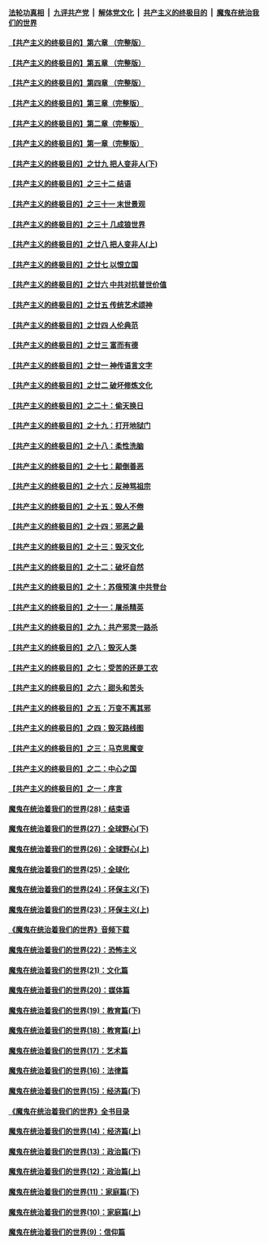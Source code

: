 ####  [法轮功真相](../../../../basic/blob/master/README.md?t=02021701) &nbsp;|&nbsp; [九评共产党](../../../../9ping.md/blob/master/README.md?t=02021701) &nbsp;|&nbsp; [解体党文化](../../../../jtdwh.md/blob/master/README.md?t=02021701)  &nbsp;|&nbsp; [共产主义的终极目的](../../../../gczydzjmd.md/blob/master/README.md?t=02021701) &nbsp;|&nbsp; [魔鬼在统治我们的世界](../../../../mgztzwmdsj.md/blob/master/README.md?t=02021701) 

#### [【共产主义的终极目的】第六章 （完整版）](../pages/nsc422/n11428913.md?t=02021701) 

#### [【共产主义的终极目的】第五章 （完整版）](../pages/nsc422/n11428912.md?t=02021701) 

#### [【共产主义的终极目的】第四章 （完整版）](../pages/nsc422/n11428907.md?t=02021701) 

#### [【共产主义的终极目的】第三章（完整版）](../pages/nsc422/n11428848.md?t=02021701) 

#### [【共产主义的终极目的】第二章（完整版）](../pages/nsc422/n11428831.md?t=02021701) 

#### [【共产主义的终极目的】第一章（完整版）](../pages/nsc422/n11417651.md?t=02021701) 

#### [【共产主义的终极目的】之廿九 把人变非人(下)](../pages/nsc422/n11344140.md?t=02021701) 

#### [【共产主义的终极目的】之三十二 结语](../pages/nsc422/n11360535.md?t=02021701) 

#### [【共产主义的终极目的】之三十一 末世景观](../pages/nsc422/n11351129.md?t=02021701) 

#### [【共产主义的终极目的】之三十 几成狼世界](../pages/nsc422/n11348280.md?t=02021701) 

#### [【共产主义的终极目的】之廿八 把人变非人(上)](../pages/nsc422/n11340492.md?t=02021701) 

#### [【共产主义的终极目的】之廿七 以恨立国](../pages/nsc422/n11336944.md?t=02021701) 

#### [【共产主义的终极目的】之廿六 中共对抗普世价值](../pages/nsc422/n11324785.md?t=02021701) 

#### [【共产主义的终极目的】之廿五 传统艺术颂神](../pages/nsc422/n11296396.md?t=02021701) 

#### [【共产主义的终极目的】之廿四 人伦典范](../pages/nsc422/n11296397.md?t=02021701) 

#### [【共产主义的终极目的】之廿三 富而有德](../pages/nsc422/n11283598.md?t=02021701) 

#### [【共产主义的终极目的】之廿一 神传语言文字](../pages/nsc422/n11263265.md?t=02021701) 

#### [【共产主义的终极目的】之廿二 破坏修炼文化](../pages/nsc422/n11245728.md?t=02021701) 

#### [【共产主义的终极目的】之二十：偷天换日](../pages/nsc422/n11238846.md?t=02021701) 

#### [【共产主义的终极目的】之十九：打开地狱门](../pages/nsc422/n11206376.md?t=02021701) 

#### [【共产主义的终极目的】之十八：柔性洗脑](../pages/nsc422/n11199994.md?t=02021701) 

#### [【共产主义的终极目的】之十七：颠倒善恶](../pages/nsc422/n11179782.md?t=02021701) 

#### [【共产主义的终极目的】之十六：反神骂祖宗](../pages/nsc422/n11166798.md?t=02021701) 

#### [【共产主义的终极目的】之十五：毁人不倦](../pages/nsc422/n11166792.md?t=02021701) 

#### [【共产主义的终极目的】之十四：邪恶之最](../pages/nsc422/n11150249.md?t=02021701) 

#### [【共产主义的终极目的】之十三：毁灭文化](../pages/nsc422/n11135227.md?t=02021701) 

#### [【共产主义的终极目的】之十二：破坏自然](../pages/nsc422/n11135214.md?t=02021701) 

#### [【共产主义的终极目的】之十：苏俄预演 中共登台](../pages/nsc422/n11118424.md?t=02021701) 

#### [【共产主义的终极目的】之十一：屠杀精英](../pages/nsc422/n11118442.md?t=02021701) 

#### [【共产主义的终极目的】之九：共产邪灵一路杀](../pages/nsc422/n11114139.md?t=02021701) 

#### [【共产主义的终极目的】之八：毁灭人类](../pages/nsc422/n11108503.md?t=02021701) 

#### [【共产主义的终极目的】之七：受苦的还是工农](../pages/nsc422/n11101809.md?t=02021701) 

#### [【共产主义的终极目的】之六：甜头和苦头](../pages/nsc422/n11096971.md?t=02021701) 

#### [【共产主义的终极目的】之五：万变不离其邪](../pages/nsc422/n11091285.md?t=02021701) 

#### [【共产主义的终极目的】之四：毁灭路线图](../pages/nsc422/n11086284.md?t=02021701) 

#### [【共产主义的终极目的】之三：马克思魔变](../pages/nsc422/n11061941.md?t=02021701) 

#### [【共产主义的终极目的】之二：中心之国](../pages/nsc422/n11047728.md?t=02021701) 

#### [【共产主义的终极目的】之一：序言](../pages/nsc422/n11086077.md?t=02021701) 

#### [魔鬼在统治着我们的世界(28)：结束语](../pages/nsc422/n10936246.md?t=02021701) 

#### [魔鬼在统治着我们的世界(27)：全球野心(下)](../pages/nsc422/n10928319.md?t=02021701) 

#### [魔鬼在统治着我们的世界(26)：全球野心(上)](../pages/nsc422/n10900318.md?t=02021701) 

#### [魔鬼在统治着我们的世界(25)：全球化](../pages/nsc422/n10788205.md?t=02021701) 

#### [魔鬼在统治着我们的世界(24)：环保主义(下)](../pages/nsc422/n10695307.md?t=02021701) 

#### [魔鬼在统治着我们的世界(23)：环保主义(上)](../pages/nsc422/n10688613.md?t=02021701) 

#### [《魔鬼在统治着我们的世界》音频下载](../pages/nsc422/n10635553.md?t=02021701) 

#### [魔鬼在统治着我们的世界(22)：恐怖主义](../pages/nsc422/n10614727.md?t=02021701) 

#### [魔鬼在统治着我们的世界(21)：文化篇](../pages/nsc422/n10597706.md?t=02021701) 

#### [魔鬼在统治着我们的世界(20)：媒体篇](../pages/nsc422/n10586579.md?t=02021701) 

#### [魔鬼在统治着我们的世界(19)：教育篇(下)](../pages/nsc422/n10564808.md?t=02021701) 

#### [魔鬼在统治着我们的世界(18)：教育篇(上)](../pages/nsc422/n10526970.md?t=02021701) 

#### [魔鬼在统治着我们的世界(17)：艺术篇](../pages/nsc422/n10499093.md?t=02021701) 

#### [魔鬼在统治着我们的世界(16)：法律篇](../pages/nsc422/n10485969.md?t=02021701) 

#### [魔鬼在统治着我们的世界(15)：经济篇(下)](../pages/nsc422/n10469975.md?t=02021701) 

#### [《魔鬼在统治着我们的世界》全书目录](../pages/nsc422/n10464261.md?t=02021701) 

#### [魔鬼在统治着我们的世界(14)：经济篇(上)](../pages/nsc422/n10457370.md?t=02021701) 

#### [魔鬼在统治着我们的世界(13)：政治篇(下)](../pages/nsc422/n10448270.md?t=02021701) 

#### [魔鬼在统治着我们的世界(12)：政治篇(上)](../pages/nsc422/n10444576.md?t=02021701) 

#### [魔鬼在统治着我们的世界(11)：家庭篇(下)](../pages/nsc422/n10440961.md?t=02021701) 

#### [魔鬼在统治着我们的世界(10)：家庭篇(上)](../pages/nsc422/n10435448.md?t=02021701) 

#### [魔鬼在统治着我们的世界(9)：信仰篇](../pages/nsc422/n10432159.md?t=02021701) 

